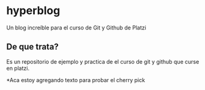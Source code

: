 # hyperblog
Un blog increíble para el curso de Git y Github de Platzi

## De que trata?
Es un repositorio de ejemplo y practica de el curso de git y github que curse en platzi.

*Aca estoy agregando texto para probar el cherry pick